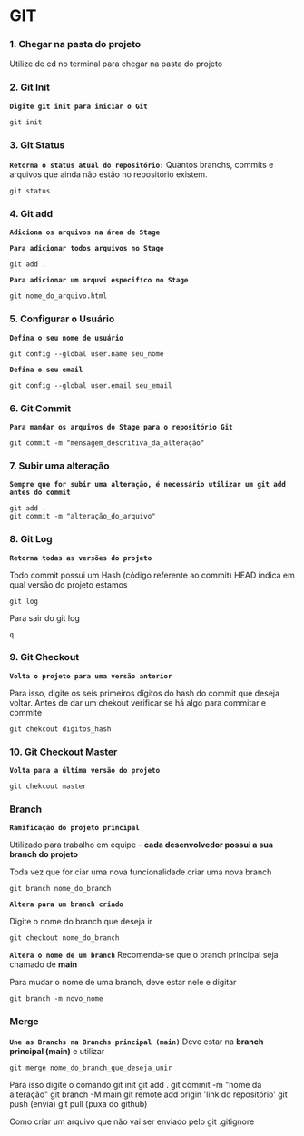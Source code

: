 # GIT

### 1. Chegar na pasta do projeto
Utilize de cd no terminal para chegar na pasta do projeto

### 2. Git Init
**`Digite git init para iniciar o Git`**
```Git
git init
```   

### 3. Git Status
**`Retorna o status atual do repositório:`** Quantos branchs, commits e arquivos que ainda não estão no repositório existem.

```Git
git status
```  

### 4. Git add
**`Adiciona os arquivos na área de Stage`**

**`Para adicionar todos arquivos no Stage`**
```Git
git add .
```    
**`Para adicionar um arquvi especifíco no Stage`**
```Git
git nome_do_arquivo.html
```    

### 5. Configurar o Usuário

**`Defina o seu nome de usuário`**
```Git
git config --global user.name seu_nome
```    

**`Defina o seu email`**

```Git
git config --global user.email seu_email
```    

### 6. Git Commit 
**`Para mandar os arquivos do Stage para o repositório Git`**

```Git
git commit -m "mensagem_descritiva_da_alteração"
```    
### 7. Subir uma alteração
**`Sempre que for subir uma alteração, é necessário utilizar um git add antes do commit`**

```Git
git add .
git commit -m "alteração_do_arquivo"
```    

### 8. Git Log
**`Retorna todas as versões do projeto`**

Todo commit possui um Hash (código referente ao commit)
HEAD indica em qual versão do projeto estamos
```Git
git log
```  
Para sair do git log
```Git
q
```  

### 9. Git Checkout
**`Volta o projeto para uma versão anterior`**

Para isso, digite os seis primeiros dígitos do hash do commit que deseja voltar.
Antes de dar um chekout verificar se há algo para commitar e commite

```Git
git chekcout digitos_hash
```  

### 10. Git Checkout Master
**`Volta para a última versão do projeto`**

```Git
git chekcout master
```  

### Branch

**`Ramificação do projeto principal`** 

Utilizado para trabalho em equipe - **cada desenvolvedor possui a sua branch do projeto**

Toda vez que for ciar uma nova funcionalidade criar uma nova branch 

```Git
git branch nome_do_branch
```  

**`Altera para um branch criado`**

Digite o nome do branch que deseja ir

```Git
git checkout nome_do_branch
```  

**`Altera o nome de um branch`**
Recomenda-se que o branch principal seja chamado de **main**

Para mudar o nome de uma branch, deve estar nele e digitar

```Git
git branch -m novo_nome
``` 

### Merge

**`Une as Branchs na Branchs principal (main)`**
Deve estar na **branch principal (main)** e utilizar

```Git
git merge nome_do_branch_que_deseja_unir
``` 


Para isso digite o comando 
    git init
    git add .
    git commit -m "nome da alteração"
    git branch -M main
    git remote add origin 'link do repositório'
    git push (envia)
    git pull (puxa do github)

Como criar um arquivo que não vai ser enviado pelo git
    .gitignore